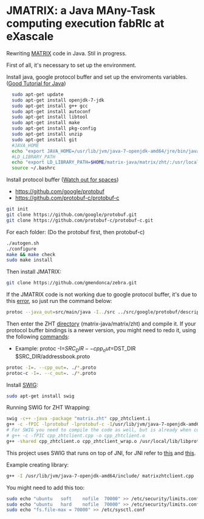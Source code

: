 # JMATRIX: a Java MAny-Task computing execution fabRIc at eXascale

Rewriting [MATRIX](https://github.com/kwangiit/matrix_v2) code in Java. Stil in progress.

First of all, it's necessary to set up the environment.

Install java, google protocol buffer and set up the enviroments variables.
([Good Tutorial for Java](https://www.digitalocean.com/community/tutorials/how-to-install-java-on-ubuntu-with-apt-get))

```sh
  sudo apt-get update
  sudo apt-get install openjdk-7-jdk
  sudo apt-get install g++ gcc
  sudo apt-get install autoconf
  sudo apt-get install libtool
  sudo apt-get install make
  sudo apt-get install pkg-config
  sudo apt-get install unzip
  sudo apt-get install git
  #JAVA_HOME
  echo "export JAVA_HOME=/usr/lib/jvm/java-7-openjdk-amd64/jre/bin/java" >> ~/.bashrc
  #LD_LIBRARY_PATH
  echo "export LD_LIBRARY_PATH=$HOME/matrix-java/matrix/zht/:/usr/local/lib/:$LD_LIBRARY_PATH" >> ~/.bashrc
  source ~/.bashrc
```

Install protocol buffer ([Watch out for spaces](http://stackoverflow.com/questions/22926266/install-protocol-buffer-compiler-error-under-mac))
* https://github.com/google/protobuf
* https://github.com/protobuf-c/protobuf-c

```sh
git init
git clone https://github.com/google/protobuf.git 
git clone https://github.com/protobuf-c/protobuf-c.git
```

For each folder: (Do the protobuf first, then protobuf-c)
```sh
./autogen.sh
./configure
make && make check
sudo make install
```
Then install JMATRIX:
```sh
git clone https://github.com/gmendonca/zebra.git
```

If the JMATRIX code is not working due to google protocol buffer, it's due to this [error](http://stackoverflow.com/questions/11697572/protobuf-java-code-has-build-errors), so just run the command below:

```sh
protoc --java_out=src/main/java -I../src ../src/google/protobuf/descriptor.proto
```

Then enter the ZHT [directory](https://github.com/gmendonca/zebra/tree/master/JMATRIX/matrix-java/src/matrix/zht) (matrix-java/matrix/zht) and compile it. If your protocol buffer bindings is a newer version, you might need to redo it, using the following [commands](https://developers.google.com/protocol-buffers/docs/cpptutorial):

* Example: protoc -I=$SRC_DIR --cpp_out=$DST_DIR $SRC_DIR/addressbook.proto

```sh
protoc -I=. --cpp_out=. ./*.proto
protoc-c -I=. --c_out=. ./*.proto
```

Install [SWIG](http://www.swig.org/Doc1.3/SWIGPlus.html):
```sh
sudo apt-get install swig
```

Running SWIG for ZHT Wrapping:

```sh
swig -c++ -java -package "matrix.zht" cpp_zhtclient.i
g++ -c -fPIC -lprotobuf -lprotobuf-c -I/usr/lib/jvm/java-7-openjdk-amd64/include/ cpp_zhtclient_wrap.cxx
# For SWIG you need to compile the code as well, but is already when compiling ZHT
# g++ -c -fPIC cpp_zhtclient.cpp -o cpp_zhtclient.o
g++ -shared cpp_zhtclient.o cpp_zhtclient_wrap.o /usr/local/lib/libprotobuf.so  ZHTServer.o lock_guard.o meta.pb-c.o lru_cache.o meta.pb.o zpack.pb.o novoht.o bigdata_transfer.o Const.o ConfHandler.o ConfEntry.o ProxyStubFactory.o proxy_stub.o ip_proxy_stub.o mq_proxy_stub.o ipc_plus.o tcp_proxy_stub.o udp_proxy_stub.o ZHTUtil.o Env.o Util.o StrTokenizer.o EpollServer.o ZProcessor.o ip_server.o HTWorker.o TSafeQueue.o -o libcpp_zhtclient.so
```

This project uses SWIG that runs on top of JNI, for JNI refer to [this](http://www.ibm.com/developerworks/java/tutorials/j-jni/j-jni.html) and [this](http://docs.oracle.com/javase/6/docs/technotes/guides/jni/spec/jniTOC.html).

Example creating library:
```sh
g++ -I /usr/lib/jvm/java-7-openjdk-amd64/include/ matrixzhtclient.cpp -o matrixzhtclient.so
```


You might need to add this too:

```sh
sudo echo "ubuntu	soft	nofile	70000" >> /etc/security/limits.conf
sudo echo "ubuntu	hard	nofile	70000" >> /etc/security/limits.conf
sudo echo "fs.file-max = 70000" >> /etc/sysctl.conf
```